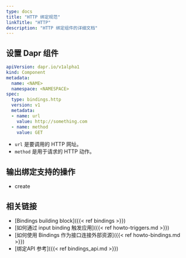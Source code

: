 ```yaml
---
type: docs
title: "HTTP 绑定规范"
linkTitle: "HTTP"
description: "HTTP 绑定组件的详细文档"
---
```


## 设置 Dapr 组件

```yaml
apiVersion: dapr.io/v1alpha1
kind: Component
metadata:
  name: <NAME>
  namespace: <NAMESPACE>
spec:
  type: bindings.http
  version: v1
  metadata:
  - name: url
    value: http://something.com
  - name: method
    value: GET
```

- `url` 是要调用的 HTTP 网址。
- `method` 是用于请求的 HTTP 动作。

## 输出绑定支持的操作

* create

## 相关链接
- [Bindings building block]({{< ref bindings >}})
- [如何通过 input binding 触发应用]({{< ref howto-triggers.md >}})
- [如何使用 Bindings 作为接口连接外部资源]({{< ref howto-bindings.md >}})
- [绑定API 参考]({{< ref bindings_api.md >}})